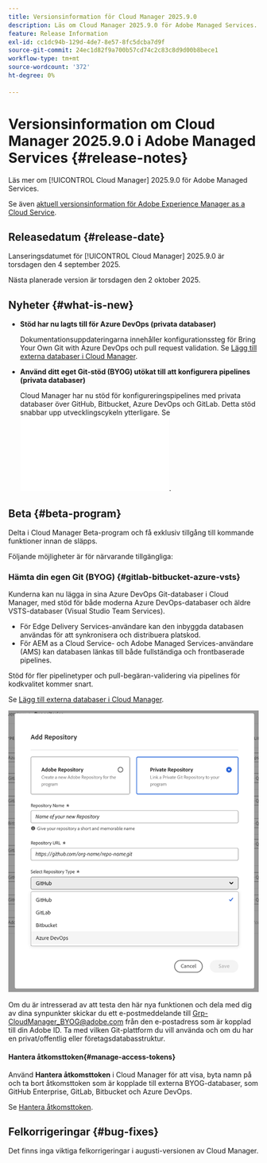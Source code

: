 ```yaml
---
title: Versionsinformation för Cloud Manager 2025.9.0
description: Läs om Cloud Manager 2025.9.0 för Adobe Managed Services.
feature: Release Information
exl-id: cc1dc94b-129d-4de7-8e57-8fc5dcba7d9f
source-git-commit: 24ec1d82f9a700b57cd74c2c83c8d9d00b8bece1
workflow-type: tm+mt
source-wordcount: '372'
ht-degree: 0%

---
```


# Versionsinformation om Cloud Manager 2025.9.0 i Adobe Managed Services {#release-notes}

<!-- RELEASE WIKI  https://wiki.corp.adobe.com/display/DMSArchitecture/Cloud+Manager+2025.04.0+Release -->

Läs mer om [!UICONTROL Cloud Manager] 2025.9.0 för Adobe Managed Services.

Se även [aktuell versionsinformation för Adobe Experience Manager as a Cloud Service](https://experienceleague.adobe.com/sv/docs/experience-manager-cloud-service/content/release-notes/home).

## Releasedatum {#release-date}

Lanseringsdatumet för [!UICONTROL Cloud Manager] 2025.9.0 är torsdagen den 4 september 2025.

<!-- There are no significant new features or bug fixes in the May Cloud Manager release. -->

Nästa planerade version är torsdagen den 2 oktober 2025.

<!-- SAVE FOR FUTURE POSSIBLE USE There are no significant new features or bug fixes in the May Cloud Manager release. -->


## Nyheter {#what-is-new}

* **Stöd har nu lagts till för Azure DevOps (privata databaser)**

  Dokumentationsuppdateringarna innehåller konfigurationssteg för Bring Your Own Git with Azure DevOps och pull request validation. Se [Lägg till externa databaser i Cloud Manager](/help/managing-code/external-repositories.md).

* **Använd ditt eget Git-stöd (BYOG) utökat till att konfigurera pipelines (privata databaser)**

  Cloud Manager har nu stöd för konfigureringspipelines med privata databaser över GitHub, Bitbucket, Azure DevOps och GitLab. Detta stöd snabbar upp utvecklingscykeln ytterligare. Se ![Pull Request Checks for Private Repositories](/help/managing-code/github-check-config.md).

## Beta {#beta-program}

Delta i Cloud Manager Beta-program och få exklusiv tillgång till kommande funktioner innan de släpps.

Följande möjligheter är för närvarande tillgängliga:


### Hämta din egen Git (BYOG) {#gitlab-bitbucket-azure-vsts}

<!-- BOTH CS & AMS -->

Kunderna kan nu lägga in sina Azure DevOps Git-databaser i Cloud Manager, med stöd för både moderna Azure DevOps-databaser och äldre VSTS-databaser (Visual Studio Team Services).

* För Edge Delivery Services-användare kan den inbyggda databasen användas för att synkronisera och distribuera platskod.
* För AEM as a Cloud Service- och Adobe Managed Services-användare (AMS) kan databasen länkas till både fullständiga och frontbaserade pipelines.

Stöd för fler pipelinetyper och pull-begäran-validering via pipelines för kodkvalitet kommer snart.

Se [Lägg till externa databaser i Cloud Manager](/help/managing-code/external-repositories.md).

![Dialogrutan Lägg till databas](/help/release-notes/assets/azure-repo.png)

Om du är intresserad av att testa den här nya funktionen och dela med dig av dina synpunkter skickar du ett e-postmeddelande till [Grp-CloudManager_BYOG@adobe.com](mailto:grp-cloudmanager_byog@adobe.com) från den e-postadress som är kopplad till din Adobe ID. Ta med vilken Git-plattform du vill använda och om du har en privat/offentlig eller företagsdatabasstruktur.

#### Hantera åtkomsttoken{#manage-access-tokens}

Använd **Hantera åtkomsttoken** i Cloud Manager för att visa, byta namn på och ta bort åtkomsttoken som är kopplade till externa BYOG-databaser, som GitHub Enterprise, GitLab, Bitbucket och Azure DevOps.

Se [Hantera åtkomsttoken](/help/managing-code/manage-access-tokens.md).

<!-- If you are interested in testing this new feature and sharing your feedback, send an email to [Grp-CloudManager_BYOG@adobe.com](mailto:grp-cloudmanager_byog@adobe.com) from your email address associated with your Adobe ID. -->

## Felkorrigeringar {#bug-fixes}

Det finns inga viktiga felkorrigeringar i augusti-versionen av Cloud Manager.

<!--
Known Issues {#known-issues}

* A -->
